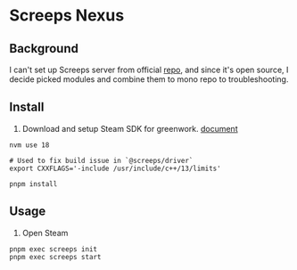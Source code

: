 # Screeps Nexus

## Background

I can't set up Screeps server from official [repo](https://github.com/screeps/screeps), and since it's open source, I decide picked modules and combine them to mono repo to troubleshooting.

## Install

1. Download and setup Steam SDK for greenwork. [document](https://github.com/greenheartgames/greenworks/blob/master/docs/get-steamworks-sdk.md)

```shell
nvm use 18

# Used to fix build issue in `@screeps/driver`
export CXXFLAGS='-include /usr/include/c++/13/limits'

pnpm install
```

## Usage

1. Open Steam

```shell
pnpm exec screeps init
pnpm exec screeps start
```
